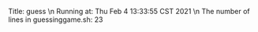 Title: guess
\n
Running at: Thu Feb  4 13:33:55 CST 2021
\n
The number of lines in guessinggame.sh: 23
